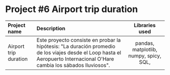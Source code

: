 # Project #6 Airport trip duration



| Project name          | Description            | Libraries used              |
| :-------------------- | :--------------------- |:---------------------------:|
|Airport trip duration| Este proyecto consiste en probar la hipótesis: "La duración promedio de los viajes desde el Loop hasta el Aeropuerto Internacional O'Hare cambia los sábados lluviosos". |pandas, matplotlib, numpy, spicy, SQL,           |
